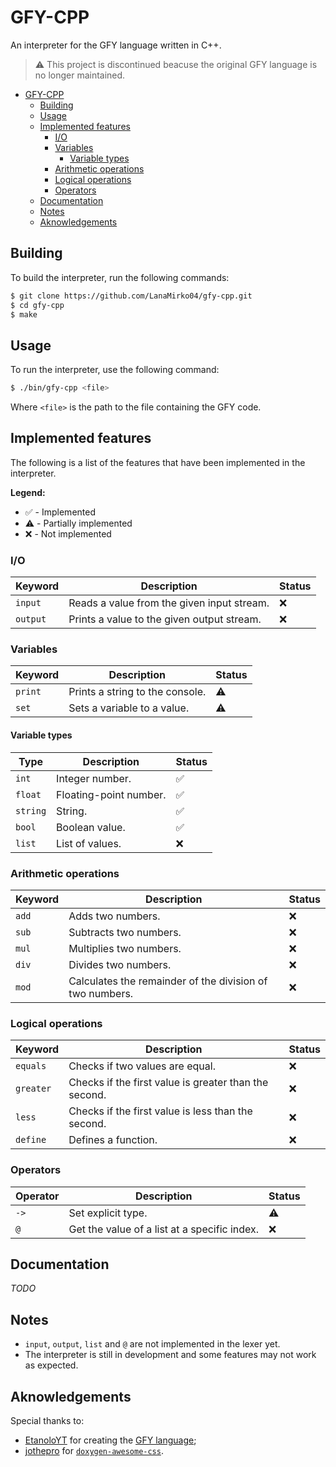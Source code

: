 # GFY-CPP

An interpreter for the GFY language written in C++.

> :warning: This project is discontinued beacuse the original GFY language is no longer maintained.

- [GFY-CPP](#gfy-cpp)
  - [Building](#building)
  - [Usage](#usage)
  - [Implemented features](#implemented-features)
    - [I/O](#io)
    - [Variables](#variables)
      - [Variable types](#variable-types)
    - [Arithmetic operations](#arithmetic-operations)
    - [Logical operations](#logical-operations)
    - [Operators](#operators)
  - [Documentation](#documentation)
  - [Notes](#notes)
  - [Aknowledgements](#aknowledgements)

## Building

To build the interpreter, run the following commands:

```bash
$ git clone https://github.com/LanaMirko04/gfy-cpp.git
$ cd gfy-cpp
$ make
```

## Usage

To run the interpreter, use the following command:

```bash
$ ./bin/gfy-cpp <file>
```

Where `<file>` is the path to the file containing the GFY code.

## Implemented features

The following is a list of the features that have been implemented in the interpreter.

**Legend:**
- :white_check_mark: - Implemented
- :warning: - Partially implemented
- :x: - Not implemented

### I/O

| Keyword | Description | Status |
| --- | --- | --- |
| `input` | Reads a value from the given input stream. | :x: |
| `output` | Prints a value to the given output stream. | :x: |

### Variables

| Keyword | Description | Status |
| --- | --- | --- |
| `print` | Prints a string to the console. | :warning: |
| `set` | Sets a variable to a value. | :warning: |

#### Variable types
| Type | Description | Status |
| --- | --- | --- |
| `int` | Integer number. | :white_check_mark: |
| `float` | Floating-point number. | :white_check_mark: |
| `string` | String. | :white_check_mark: |
| `bool` | Boolean value. | :white_check_mark: |
| `list` | List of values. | :x: |

### Arithmetic operations

| Keyword | Description | Status |
| --- | --- | --- |
| `add` | Adds two numbers. | :x: |
| `sub` | Subtracts two numbers. | :x: |
| `mul` | Multiplies two numbers. | :x: |
| `div` | Divides two numbers. | :x: |
| `mod` | Calculates the remainder of the division of two numbers. | :x: |

### Logical operations

| Keyword | Description | Status |
| --- | --- | --- |
| `equals` | Checks if two values are equal. | :x: |
| `greater` | Checks if the first value is greater than the second. | :x: |
| `less` | Checks if the first value is less than the second. | :x: |
| `define` | Defines a function. | :x: |


### Operators
| Operator | Description | Status |
| --- | --- | --- |
| `->` | Set explicit type. | :warning: |
| `@` | Get the value of a list at a specific index. | :x: |

## Documentation

_TODO_

## Notes

- `input`, `output`, `list` and `@` are not implemented in the lexer yet.
- The interpreter is still in development and some features may not work as expected.

## Aknowledgements

Special thanks to:
- [EtanoloYT](https://github.com/EtanoloYT) for creating the [GFY language](https://github.com/EtanoloYT/gfy);
- [jothepro](https://github.com/jothepro) for [`doxygen-awesome-css`](https://github.com/jothepro/doxygen-awesome-css).
